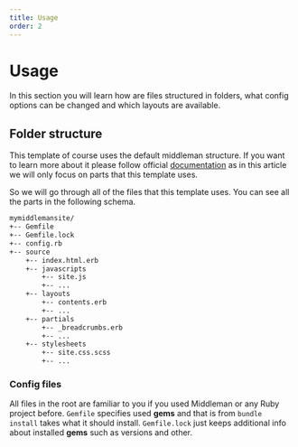 ```yaml
---
title: Usage
order: 2
---
```


# Usage

In this section you will learn how are files structured in folders, what config options can be changed and which layouts are available.

## Folder structure

This template of course uses the default middleman structure. If you want to learn more about it please follow official [documentation](https://middlemanapp.com/basics/directory-structure/) as in this article we will only focus on parts that this template uses.

So we will go through all of the files that this template uses. You can see all the parts in the following schema.

```txt
mymiddlemansite/
+-- Gemfile
+-- Gemfile.lock
+-- config.rb
+-- source
    +-- index.html.erb
    +-- javascripts
        +-- site.js
        +-- ...
    +-- layouts
        +-- contents.erb
        +-- ...
    +-- partials
        +-- _breadcrumbs.erb
        +-- ...
    +-- stylesheets
        +-- site.css.scss
        +-- ...
```

### Config files

All files in the root are familiar to you if you used Middleman or any Ruby project before. `Gemfile` specifies used **gems** and that is from `bundle install` takes what it should install. `Gemfile.lock` just keeps additional info about installed **gems** such as versions and other.
